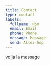 ```yaml
---
title: Contact
type: contact
labels:
  fullname: Nom
  email: Email
  phone: Phone
  message: Message
  send: Allez hop
---
```


voila la message